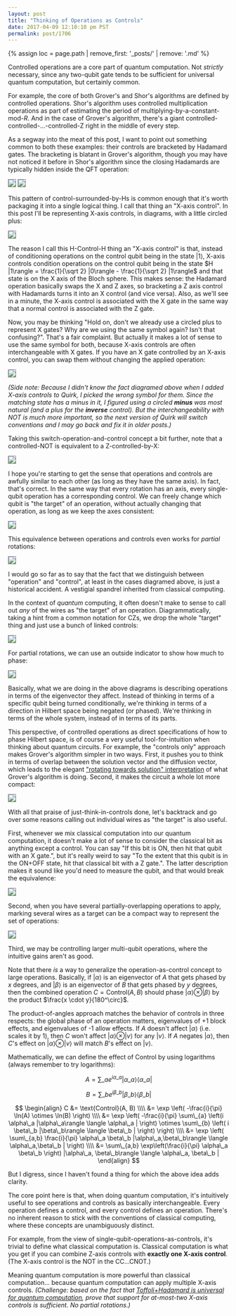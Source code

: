 ```yaml
---
layout: post
title: "Thinking of Operations as Controls"
date: 2017-04-09 12:10:10 pm PST
permalink: post/1706
---
```


{% assign loc = page.path | remove_first: '_posts/' | remove: '.md' %}

Controlled operations are a core part of quantum computation.
Not *strictly* necessary, since any two-qubit gate tends to be sufficient for universal quantum computation, but certainly common.

For example, the core of both Grover's and Shor's algorithms are defined by controlled operations.
Shor's algorithm uses controlled multiplication operations as part of estimating the period of multiplying-by-a-constant-mod-$R$.
And in the case of Grover's algorithm, there's a giant controlled-controlled-...-controlled-Z right in the middle of every step.

As a segway into the meat of this post, I want to point out something common to both these examples: their controls are bracketed by Hadamard gates.
The bracketing is blatant in Grover's algorithm, though you may have not noticed it before in Shor's algorithm since the closing Hadamards are typically hidden inside the QFT operation:

<img style="max-width:100%; border:1px solid gray;" src="/assets/{{ loc }}/grover-brackets-controls.png"/>

<img style="max-width:100%; border:1px solid gray;" src="/assets/{{ loc }}/shor-brackets-controls.png"/>

This pattern of control-surrounded-by-Hs is common enough that it's worth packaging it into a single logical thing.
I call that thing an "X-axis control".
In this post I'll be representing X-axis controls, in diagrams, with a little circled plus:

<img style="max-width:100%; border:1px solid gray;" src="/assets/{{ loc }}/x-axis-control.png"/>

The reason I call this H-Control-H thing an "X-axis control" is that, instead of conditioning operations on the control qubit being in the state $|1\rangle$, X-axis controls condition operations on the control qubit being in the state $H |1\rangle = \frac{1}{\sqrt 2} |0\rangle - \frac{1}{\sqrt 2} |1\rangle$ and that state is on the X axis of the Bloch sphere.
This makes sense: the Hadamard operation basically swaps the X and Z axes, so bracketing a Z axis control with Hadamards turns it into an X control (and vice versa).
Also, as we'll see in a minute, the X-axis control is associated with the X gate in the same way that a normal control is associated with the Z gate.

Now, you may be thinking "Hold on, don't we already use a circled plus to represent X gates? Why are we using the same symbol again? Isn't that confusing?".
That's a fair complaint.
But actually it makes a lot of sense to use the same symbol for both, because X-axis controls are often interchangeable with X gates.
If you have an X gate controlled by an X-axis control, you can swap them without changing the applied operation:

<img style="max-width:100%; border:1px solid gray;" src="/assets/{{ loc }}/cxnot-swap-no-effect.png"/>

*(Side note: Because I didn't know the fact diagramed above when I added X-axis controls to Quirk, I picked the wrong symbol for them.
Since the matching state has a minus in it, I figured using a circled __minus__ was most natural (and a plus for the __inverse__ control).
But the interchangeability with NOT is much more important, so the next version of Quirk will switch conventions and I may go back and fix it in older posts.)*

Taking this switch-operation-and-control concept a bit further, note that a controlled-NOT is equivalent to a Z-controlled-by-X:

<img style="max-width:100%; border:1px solid gray;" src="/assets/{{ loc }}/czx-equals-zcx.png"/>

I hope you're starting to get the sense that operations and controls are awfully similar to each other (as long as they have the same axis).
In fact, that's correct.
In the same way that every rotation has an axis, every single-qubit operation has a corresponding control.
We can freely change which qubit is "the target" of an operation, without actually changing that operation, as long as we keep the axes consistent:

<img style="max-width:100%; border:1px solid gray;" src="/assets/{{ loc }}/target-does-not-matter.png"/>

This equivalence between operations and controls even works for *partial* rotations:

<img style="max-width:100%; border:1px solid gray;" src="/assets/{{ loc }}/target-does-not-matter-partial.png"/>

I would go so far as to say that the fact that we distinguish between "operation" and "control", at least in the cases diagramed above, is just a historical accident.
A vestigial spandrel inherited from classical computing.

In the context of *quantum* computing, it often doesn't make to sense to call out *any* of the wires as "the target" of an operation.
Diagrammatically, taking a hint from a common notation for CZs, we drop the whole "target" thing and just use a bunch of linked controls:

<img style="max-width:100%; border:1px solid gray;" src="/assets/{{ loc }}/no-target-notation.png"/>

For partial rotations, we can use an outside indicator to show how much to phase:

<img style="max-width:100%; border:1px solid gray;" src="/assets/{{ loc }}/no-target-notation-partial.png"/>

Basically, what we are doing in the above diagrams is describing operations in terms of the eigenvector they affect.
Instead of thinking in terms of a specific qubit being turned conditionally, we're thinking in terms of a direction in Hilbert space being negated (or phased).
We're thinking in terms of the whole system, instead of in terms of its parts.

This perspective, of controlled operations as direct specifications of how to phase Hilbert space, is of course a very useful tool-for-intuition when thinking about quantum circuits.
For example, the "controls only" approach makes Grover's algorithm simpler in two ways.
First, it pushes you to think in terms of overlap between the solution vector and the diffusion vector, which leads to the elegant ["rotating towards solution" interpretation](https://en.wikipedia.org/wiki/Grover%27s_algorithm#Geometric_proof_of_correctness) of what Grover's algorithm is doing.
Second, it makes the circuit a whole lot more compact:

<img style="max-width:100%; border:1px solid gray;" src="/assets/{{ loc }}/grover-x-axis.png"/>

With all that praise of just-think-in-controls done, let's backtrack and go over some reasons calling out individual wires as "the target" is also useful.

First, whenever we mix classical computation into our quantum computation, it doesn't make a lot of sense to consider the classical bit as anything except a control.
You can say "If this bit is ON, then hit that qubit with an X gate.", but it's really weird to say "To the extent that this qubit is in the ON+OFF state, hit that classical bit with a Z gate.".
The latter description makes it sound like you'd need to measure the qubit, and that would break the equivalence:

<img style="max-width:100%; border:1px solid gray;" src="/assets/{{ loc }}/classical-cnot-flip.png"/>

Second, when you have several partially-overlapping operations to apply, marking several wires as a target can be a compact way to represent the set of operations:

<img style="max-width:100%; border:1px solid gray;" src="/assets/{{ loc }}/targets-as-repetition.png"/>

Third, we may be controlling larger multi-qubit operations, where the intuitive gains aren't as good.

Note that there *is* a way to generalize the operation-as-control concept to large operations.
Basically, if $|\alpha\rangle$ is an eigenvector of $A$ that gets phased by $x$ degrees, and $|\beta\rangle$ is an eigenvector of $B$ that gets phased by $y$ degrees, then the combined operation $C = \text{Control}(A, B)$ should phase $|\alpha\rangle \otimes |\beta\rangle$ by the product $\frac{x \cdot y}{180^\circ}$.

The product-of-angles approach matches the behavior of controls in three respects: the global phase of an operation matters, eigenvalues of +1 block effects, and eigenvalues of -1 allow effects.
If $A$ doesn't affect $|\alpha\rangle$ (i.e. scales it by 1), then $C$ won't affect $|\alpha\rangle \otimes |v\rangle$ for any $|v\rangle$.
If $A$ negates $|\alpha\rangle$, then $C$'s effect on $|\alpha\rangle \otimes |v\rangle$ will match $B$'s effect on $|v\rangle$.

Mathematically, we can define the effect of $\text{Control}$ by using logarithms (always remember to try logarithms):

$$A = \sum\_a e^{i \alpha\_a} |\alpha\_a\rangle \langle \alpha\_a |$$

$$B = \sum\_b e^{i \beta\_b} |\beta\_b\rangle \langle \beta\_b |$$

$$
\begin{align}
C
&=
\text{Control}(A, B)
\\\\
&=
\exp \left( -\frac{i}{\pi} \ln(A) \otimes \ln(B) \right)
\\\\
&=
\exp \left( -\frac{i}{\pi} \sum\_{a} \left(i \alpha\_a |\alpha\_a\rangle \langle \alpha\_a | \right) \otimes \sum\_{b} \left( i \beta\_b |\beta\_b\rangle \langle \beta\_b | \right) \right)
\\\\
&=
\exp \left( \sum\_{a,b} \frac{i}{\pi} \alpha\_a \beta\_b |\alpha\_a,\beta\_b\rangle \langle \alpha\_a,\beta\_b | \right)
\\\\
&=
\sum\_{a,b} \exp\left(\frac{i}{\pi} \alpha\_a \beta\_b \right) |\alpha\_a, \beta\_b\rangle \langle \alpha\_a, \beta\_b |
\end{align}
$$

But I digress, since I haven't found a thing for which the above idea adds clarity.

The core point here is that, when doing quantum computation, it's intuitively useful to see operations and controls as basically interchangeable.
Every operation defines a control, and every control defines an operation.
There's no inherent reason to stick with the conventions of classical computing, where these concepts are unambiguously distinct.

For example, from the view of single-qubit-operations-as-controls, it's trivial to define what classical computation is.
Classical computation is what you get if you can combine Z-axis controls with **exactly one X-axis control**. (The X-axis control is the NOT in the CC...CNOT.)

Meaning quantum computation is more powerful than classical computation... because quantum computation can apply multiple X-axis controls.
*(Challenge: based on the fact that [Toffoli+Hadamard is universal for quantum computation](https://arxiv.org/abs/quant-ph/0301040), prove that support for at-most-two X-axis controls is sufficient.
No partial rotations.)*
